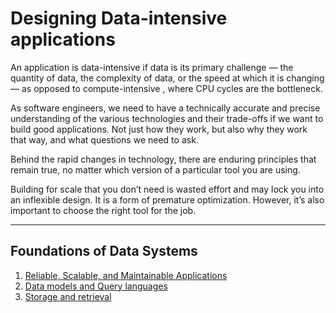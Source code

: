 # Designing Data-intensive applications

An application is data-intensive if data is its primary challenge — the quantity of data, the complexity of data, or the speed at which it is changing — as opposed to compute-intensive , where CPU cycles are the bottleneck.

As software engineers, we need to have a technically accurate and precise understanding of the various technologies and their trade-offs if we want to build good applications. Not just how they work, but also why they work that way, and what questions we need to ask.

Behind the rapid changes in technology, there are enduring principles that remain true, no matter which version of a particular tool you are using.

Building for scale that you don’t need is wasted effort and may lock you into an inflexible design. It is a form of premature optimization. However, it’s also important to choose the right tool for the job.

--- 
## Foundations of Data Systems
1. [Reliable, Scalable, and Maintainable Applications](https://github.com/iundarigun/designing-data-intensive-applications/blob/master/fundationsOfDataSystems/chapter01.md) 
2. [Data models and Query languages](https://github.com/iundarigun/designing-data-intensive-applications/blob/master/fundationsOfDataSystems/chapter02.md) 
3. [Storage and retrieval](https://github.com/iundarigun/designing-data-intensive-applications/blob/master/fundationsOfDataSystems/chapter03.md)